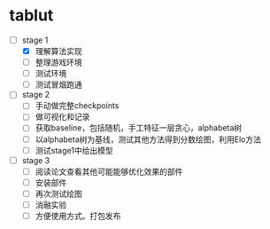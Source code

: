 # tablut
- [ ] stage 1
  - [x] 理解算法实现
  - [ ] 整理游戏环境
  - [ ] 测试环境
  - [ ] 测试冒烟跑通
- [ ] stage 2
  - [ ] 手动做完整checkpoints
  - [ ] 做可视化和记录
  - [ ] 获取baseline，包括随机，手工特征一层贪心，alphabeta树
  - [ ] 以alphabeta树为基线，测试其他方法得到分数绘图，利用Elo方法
  - [ ] 测试stage1中给出模型
- [ ] stage 3
  - [ ] 阅读论文查看其他可能能够优化效果的部件
  - [ ] 安装部件
  - [ ] 再次测试绘图
  - [ ] 消融实验
  - [ ] 方便使用方式。打包发布